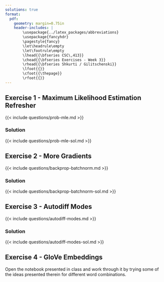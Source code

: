```yaml
---
solutions: true
format:
  pdf:
    geometry: margin=0.75in
    header-includes: |
        \usepackage{../latex_packages/abbreviations}
        \usepackage{fancyhdr}
        \pagestyle{fancy}
        \let\headrule\empty
        \let\footrule\empty
        \lhead{{\bfseries CSC\,413}}
        \chead{{\bfseries Exercises - Week 3}}
        \rhead{{\bfseries Shkurti / Gilitschenski}}
        \lfoot{{}}
        \cfoot{{\thepage}}
        \rfoot{{}}
---
```



## Exercise 1 - Maximum Likelihood Estimation Refresher
{{< include questions/prob-mle.md >}}

### Solution 
{{< include questions/prob-mle-sol.md >}}

## Exercise 2 - More Gradients
{{< include questions/backprop-batchnorm.md >}}

### Solution
{{< include questions/backprop-batchnorm-sol.md >}}

## Exercise 3 - Autodiff Modes
{{< include questions/autodiff-modes.md >}}

### Solution 
{{< include questions/autodiff-modes-sol.md >}}

## Exercise 4 - GloVe Embeddings
Open the notebook presented in class and work through it by trying some of the ideas presented therein for different word combinations.